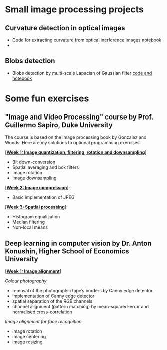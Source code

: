 # Small image processing projects

## Curvature detection in optical images
* Code for extracting curvature from optical inerference images [notebook](https://github.com/pkliui/image-processing/blob/master/misc/curvature-detection/time-zero-rough-detection.md)
* 
## Blobs detection
* Blobs detection by multi-scale Lapacian of Gaussian filter [code and notebook](https://github.com/pkliui/image-processing/tree/master/misc/blobs-detection)


# Some fun exercises

## "Image and Video Processing" course by Prof. Guillermo Sapiro, Duke University

The course is based on the image processing book by Gonzalez and Woods. Here are my solutions to optional programming exercises.

[[**Week 1: Image quantization, filtering, rotation and downsampling**](image-and-video-processing/week1-image-quantisation-filtering-and-rotation/week1-image-quantisation-filtering-and-rotation.md)]: 
* Bit down-conversion
* Spatial averaging and box filters
* Image rotation
* Image downsampling

[[**Week 2: Image compression**](image-and-video-processing/week2-image-compression/week2-image-compression.md)]: 
* Basic implementation of JPEG

[[**Week 3: Spatial processing**](image-and-video-processing/week3-spatial-processing/week3-spatial-processing.md)]: 
* Histogram equalization
* Median filtering
* Non-local means

## Deep learning in computer vision by Dr. Anton Konushin, Higher School of Economics University
 
[[**Week 1: Image alignment**](deep-learning-in-computer-vision/week1/image_alignment_task.md)]

*Colour photography*
- removal of the photographic tape’s borders by Canny edge detector
- implementation of Canny edge detector
- spatial separation of the RGB channels
- channel alignment (pattern matching) by mean-squared-error and normalised cross-correlation

*Image alignment for face recognition*
- image rotation
- image centering
- image resizing


